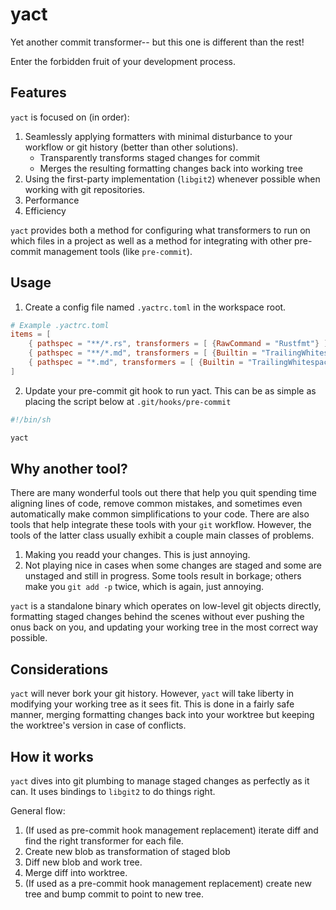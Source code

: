 # yact

Yet another commit transformer-- but this one is different than the rest!

Enter the forbidden fruit of your development process.

## Features

`yact` is focused on (in order):

1. Seamlessly applying formatters with minimal disturbance to your workflow or git history (better than other solutions).
    - Transparently transforms staged changes for commit
    - Merges the resulting formatting changes back into working tree
2. Using the first-party implementation (`libgit2`) whenever possible when working with git repositories.
3. Performance
4. Efficiency

`yact` provides both a method for configuring what transformers to run on which files in a project as well as a method for integrating with other pre-commit management tools (like `pre-commit`).

## Usage

1. Create a config file named `.yactrc.toml` in the workspace root.

```toml
# Example .yactrc.toml
items = [
    { pathspec = "**/*.rs", transformers = [ {RawCommand = "Rustfmt"} ]},
    { pathspec = "**/*.md", transformers = [ {Builtin = "TrailingWhitespace" }]},
    { pathspec = "*.md", transformers = [ {Builtin = "TrailingWhitespace"} ]}
]
```

2. Update your pre-commit git hook to run yact. This can be as simple as placing the script below at `.git/hooks/pre-commit`

```sh
#!/bin/sh

yact
```

## Why another tool?

There are many wonderful tools out there that help you quit spending time
aligning lines of code, remove common mistakes, and sometimes even automatically
make common simplifications to your code. There are also tools that help
integrate these tools with your `git` workflow. However, the tools of the latter
class usually exhibit a couple main classes of problems.

1. Making you readd your changes. This is just annoying.
2. Not playing nice in cases when some changes are staged and some are unstaged
   and still in progress. Some tools result in borkage; others make you
   `git add -p` twice, which is again, just annoying.

`yact` is a standalone binary which operates on low-level git objects directly,
formatting staged changes behind the scenes without ever pushing the onus back
on you, and updating your working tree in the most correct way possible.

## Considerations

`yact` will never bork your git history. However, `yact` will take liberty in modifying your working tree as it sees fit. This is done in a fairly safe manner, merging formatting changes back into your worktree but keeping the worktree's version in case of conflicts.

## How it works

`yact` dives into git plumbing to manage staged changes as perfectly as it can. It uses bindings to `libgit2` to do things right.

General flow:

1. (If used as pre-commit hook management replacement) iterate diff and find the right transformer for each file.
2. Create new blob as transformation of staged blob
3. Diff new blob and work tree.
4. Merge diff into worktree.
5. (If used as a pre-commit hook management replacement) create new tree and bump commit to point to new tree.

